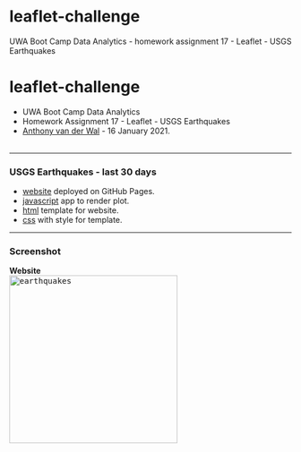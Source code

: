 # leaflet-challenge
UWA Boot Camp Data Analytics - homework assignment 17 - Leaflet - USGS Earthquakes


# leaflet-challenge
- UWA Boot Camp Data Analytics
- Homework Assignment 17 - Leaflet - USGS Earthquakes
- [Anthony van der Wal](https://anthonyvanderwal.github.io/my-first.html) - 16 January 2021.
<br><br>

---
### USGS Earthquakes - last 30 days
- [website](https://anthonyvanderwal.github.io/leaflet-challenge/leafletEarthquakes/) deployed on GitHub Pages.
- [javascript](./leafletEarthquakes/static/js/logic.js) app to render plot.
- [html](./leafletEarthquakes/index.html) template for website.
- [css](./leafletEarthquakes/static/css/style.css) with style for template.

---
### Screenshot
**Website**  
<kbd><img style="margin-left:0px;border:0px solid blue;" 
     height='300' title="earthquakes"
     src="./d3DataJournalismBonus/assets/img/d3-small.png" /></kbd>

